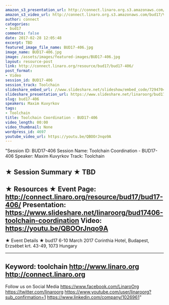 ```yaml
---
amazon_s3_presentation_url: http://connect.linaro.org.s3.amazonaws.com/bud17/Presentations/BUD17-406%20-%20Toolchain%20Coordination.pdf
amazon_s3_video_url: http://connect.linaro.org.s3.amazonaws.com/bud17/Videos/Thursday/BUD17-406%20Toolchain%20Coordination.mp4
author: connect
categories:
- bud17
comments: false
date: 2017-02-28 12:05:48
excerpt: TBD
featured_image_file_name: BUD17-406.jpg
image_name: BUD17-406.jpg
image: /assets/images/featured-images/BUD17-406.jpg
layout: resource-post
link: http://connect.linaro.org/resource/bud17/bud17-406/
post_format:
- Video
session_id: BUD17-406
session_track: Toolchain
slideshare_embed_url: //www.slideshare.net/slideshow/embed_code/72947040
slideshare_presentation_url: https://www.slideshare.net/linaroorg/bud17406-toolchain-coordination
slug: bud17-406
speakers: Maxim Kuvyrkov
tags:
- Toolchain
title: Toolchain Coordination - BUD17-406
video_length: 00:00
video_thumbnail: None
wordpress_id: 4697
youtube_video_url: https://youtu.be/QBOOrJnqo9A
---
```


"Session ID: BUD17-406
Session Name: Toolchain Coordination - BUD17-406
Speaker: Maxim Kuvyrkov
Track: Toolchain


★ Session Summary ★
TBD
---------------------------------------------------
★ Resources ★
Event Page: http://connect.linaro.org/resource/bud17/bud17-406/
Presentation: https://www.slideshare.net/linaroorg/bud17406-toolchain-coordination
Video: https://youtu.be/QBOOrJnqo9A
 ---------------------------------------------------

★ Event Details ★
bud17
6-10 March 2017
Corinthia Hotel, Budapest,
Erzsébet krt. 43-49,
1073 Hungary

---------------------------------------------------
Keyword: toolchain
http://www.linaro.org
http://connect.linaro.org
---------------------------------------------------
Follow us on Social Media
https://www.facebook.com/LinaroOrg
https://twitter.com/linaroorg
https://www.youtube.com/user/linaroorg?sub_confirmation=1
https://www.linkedin.com/company/1026961"
